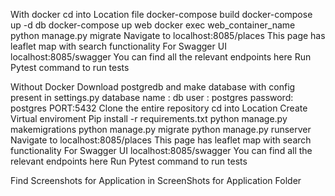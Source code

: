 With docker 
cd into Location file 
docker-compose build
docker-compose up -d db
docker-compose up web
docker exec web_container_name python manage.py migrate
Navigate to localhost:8085/places This page has leaflet map with search functionality 
For Swagger UI localhost:8085/swagger You can find all the relevant endpoints here 
Run Pytest command to run tests

Without Docker 
Download postgredb and make database with config present in settings.py 
database name : db user : postgres password: postgres PORT:5432
Clone the entire repository 
cd into Location 
Create Virtual enviroment 
Pip install -r requirements.txt 
python manage.py makemigrations
python manage.py migrate
python manage.py runserver
Navigate to localhost:8085/places This page has leaflet map with search functionality 
For Swagger UI localhost:8085/swagger You can find all the relevant endpoints here 
Run Pytest command to run tests

Find Screenshots for Application in ScreenShots for Application Folder

